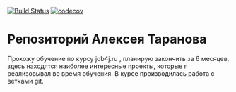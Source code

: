 [![Build Status](https://travis-ci.org/alexey-taranov/job4j.svg?branch=master)](https://travis-ci.org/alexey-taranov/job4j)
[![codecov](https://codecov.io/gh/alexey-taranov/job4j/branch/master/graph/badge.svg)](https://codecov.io/gh/alexey-taranov/job4j)
# Репозиторий Алексея Таранова

Прохожу обучение по курсу job4j.ru , планирую закончить за 6 месяцев,
здесь находятся наиболее интересные проекты, которые я реализовывал во время обучения.
В курсе производилась работа с ветками git.